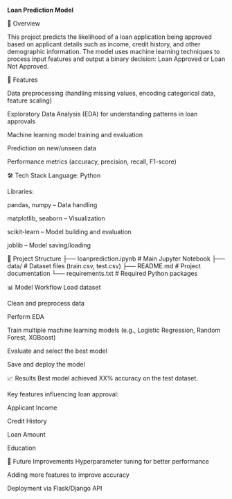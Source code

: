 **Loan Prediction Model**


📌 Overview


This project predicts the likelihood of a loan application being approved based on applicant details such as income, credit history, and other demographic information.
The model uses machine learning techniques to process input features and output a binary decision: Loan Approved or Loan Not Approved.

🚀 Features

Data preprocessing (handling missing values, encoding categorical data, feature scaling)

Exploratory Data Analysis (EDA) for understanding patterns in loan approvals

Machine learning model training and evaluation

Prediction on new/unseen data

Performance metrics (accuracy, precision, recall, F1-score)

🛠️ Tech Stack
Language: Python

Libraries:

pandas, numpy – Data handling

matplotlib, seaborn – Visualization

scikit-learn – Model building and evaluation

joblib – Model saving/loading

📂 Project Structure
├── loanprediction.ipynb    # Main Jupyter Notebook
├── data/                   # Dataset files (train.csv, test.csv)
├── README.md               # Project documentation
└── requirements.txt        # Required Python packages

📊 Model Workflow
Load dataset

Clean and preprocess data

Perform EDA

Train multiple machine learning models (e.g., Logistic Regression, Random Forest, XGBoost)

Evaluate and select the best model

Save and deploy the model

📈 Results
Best model achieved XX% accuracy on the test dataset.

Key features influencing loan approval:

Applicant Income

Credit History

Loan Amount

Education

🔮 Future Improvements
Hyperparameter tuning for better performance

Adding more features to improve accuracy

Deployment via Flask/Django API


